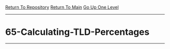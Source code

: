 [Return To Repository](https://github.com/ElkyBoy/piholeparser/)
[Return To Main](https://github.com/ElkyBoy/piholeparser/blob/master/RecentRunLogs/Mainlog.md)
[Go Up One Level](https://github.com/ElkyBoy/piholeparser/blob/master/RecentRunLogs/TopLevelScripts/.md)
____________________________________
# 65-Calculating-TLD-Percentages
________________________________________________
